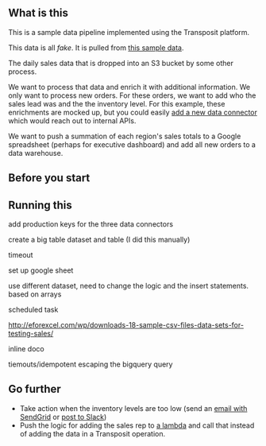 ## What is this

This is a sample data pipeline implemented using the Transposit platform.

This data is all *fake*. It is pulled from [this sample data](http://eforexcel.com/wp/downloads-18-sample-csv-files-data-sets-for-testing-sales/).

The daily sales data that is dropped into an S3 bucket by some other process.

We want to process that data and enrich it with additional information. We only want to process new orders. For these orders, we want to add who the sales lead was and the the inventory level. For this example, these enrichments are mocked up, but you could easily [add a new data connector](https://www.transposit.com/docs/references/create-a-data-connector/) which would reach out to internal APIs. 

We want to push a summation of each region's sales totals to a Google spreadsheet (perhaps for executive dashboard) and add all new orders to a data warehouse.

## Before you start

## Running this

add production keys for the three data connectors

create a big table dataset and table (I did this manually)

timeout

set up google sheet

use different dataset, need to change the logic and the insert statements. based on arrays

scheduled task

http://eforexcel.com/wp/downloads-18-sample-csv-files-data-sets-for-testing-sales/

inline doco

tiemouts/idempotent
escaping the bigquery query

## Go further

* Take action when the inventory levels are too low (send an [email with SendGrid](/docs/references/connectors/sendgrid-documentation/) or [post to Slack](/docs/references/connectors/slack-documentation/))
* Push the logic for adding the sales rep to [a lambda](/blog/2019.10.07-basics-of-lambda/) and call that instead of adding the data in a Transposit operation.

